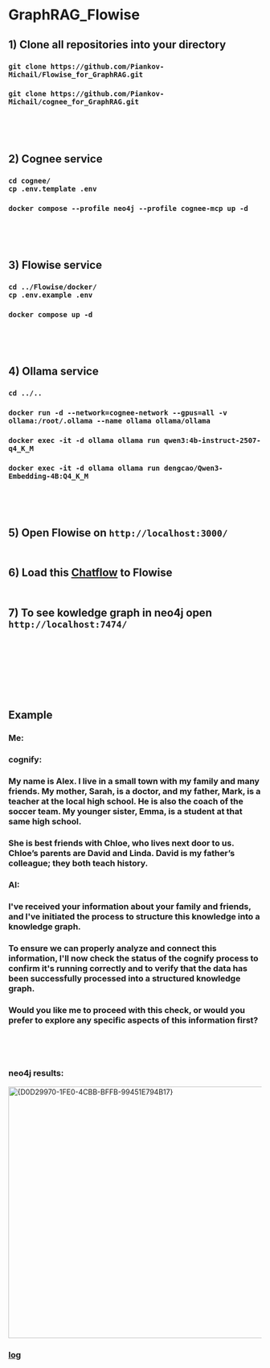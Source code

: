 # GraphRAG_Flowise

## 1) Clone all repositories into your directory
### `git clone https://github.com/Piankov-Michail/Flowise_for_GraphRAG.git`
### `git clone https://github.com/Piankov-Michail/cognee_for_GraphRAG.git`
### <br> <br>
## 2) Cognee service
### `cd cognee/` <br> `cp .env.template .env` 
### `docker compose --profile neo4j --profile cognee-mcp up -d`
### <br> <br>
## 3) Flowise service
### `cd ../Flowise/docker/` <br> `cp .env.example .env`
### `docker compose up -d`
### <br> <br>
## 4) Ollama service
### `cd ../..` <br> 
### `docker run -d --network=cognee-network --gpus=all -v ollama:/root/.ollama --name ollama ollama/ollama`
### `docker exec -it -d ollama ollama run qwen3:4b-instruct-2507-q4_K_M`
### `docker exec -it -d ollama ollama run dengcao/Qwen3-Embedding-4B:Q4_K_M`
### <br> <br>
## 5) Open Flowise on `http://localhost:3000/` <br> <br>
## 6) Load this [Chatflow](https://github.com/Piankov-Michail/GraphRAG_Flowise/blob/6b990d15b47b869256466d47c89f7205c49ffa6a/GraphRAG%20Agents.json) to Flowise <br> <br>
## 7) To see kowledge graph in neo4j open `http://localhost:7474/` <br> <br>
### <br> <br> <br> <br>
## Example
### Me: 
### cognify:
### My name is Alex. I live in a small town with my family and many friends. My mother, Sarah, is a doctor, and my father, Mark, is a teacher at the local high school. He is also the coach of the soccer team. My younger sister, Emma, is a student at that same high school.
### She is best friends with Chloe, who lives next door to us. Chloe’s parents are David and Linda. David is my father’s colleague; they both teach history.

### AI: 
### I've received your information about your family and friends, and I've initiated the process to structure this knowledge into a knowledge graph.
### To ensure we can properly analyze and connect this information, I'll now check the status of the cognify process to confirm it's running correctly and to verify that the data has been successfully processed into a structured knowledge graph.
### Would you like me to proceed with this check, or would you prefer to explore any specific aspects of this information first?
### <br> <br>
### neo4j results:
<img width="1515" height="500" alt="{D0D29970-1FE0-4CBB-BFFB-99451E794B17}" src="https://github.com/user-attachments/assets/e06139cb-2c5c-42c9-9c9f-7362717d0d7b" />

### [log](https://github.com/Piankov-Michail/GraphRAG_Flowise/blob/main/log.txt)
